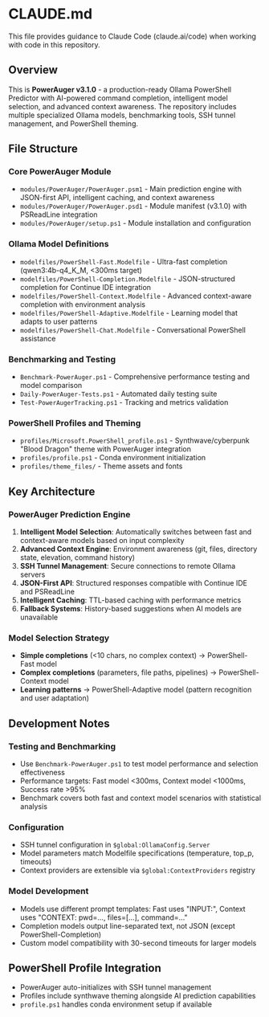 # CLAUDE.md

This file provides guidance to Claude Code (claude.ai/code) when working with code in this repository.

## Overview

This is **PowerAuger v3.1.0** - a production-ready Ollama PowerShell Predictor with AI-powered command completion, intelligent model selection, and advanced context awareness. The repository includes multiple specialized Ollama models, benchmarking tools, SSH tunnel management, and PowerShell theming.

## File Structure

### Core PowerAuger Module
- `modules/PowerAuger/PowerAuger.psm1` - Main prediction engine with JSON-first API, intelligent caching, and context awareness
- `modules/PowerAuger/PowerAuger.psd1` - Module manifest (v3.1.0) with PSReadLine integration
- `modules/PowerAuger/setup.ps1` - Module installation and configuration

### Ollama Model Definitions
- `modelfiles/PowerShell-Fast.Modelfile` - Ultra-fast completion (qwen3:4b-q4_K_M, <300ms target)
- `modelfiles/PowerShell-Completion.Modelfile` - JSON-structured completion for Continue IDE integration
- `modelfiles/PowerShell-Context.Modelfile` - Advanced context-aware completion with environment analysis
- `modelfiles/PowerShell-Adaptive.Modelfile` - Learning model that adapts to user patterns
- `modelfiles/PowerShell-Chat.Modelfile` - Conversational PowerShell assistance

### Benchmarking and Testing
- `Benchmark-PowerAuger.ps1` - Comprehensive performance testing and model comparison
- `Daily-PowerAuger-Tests.ps1` - Automated daily testing suite
- `Test-PowerAugerTracking.ps1` - Tracking and metrics validation

### PowerShell Profiles and Theming
- `profiles/Microsoft.PowerShell_profile.ps1` - Synthwave/cyberpunk "Blood Dragon" theme with PowerAuger integration
- `profiles/profile.ps1` - Conda environment initialization
- `profiles/theme_files/` - Theme assets and fonts

## Key Architecture

### PowerAuger Prediction Engine
1. **Intelligent Model Selection**: Automatically switches between fast and context-aware models based on input complexity
2. **Advanced Context Engine**: Environment awareness (git, files, directory state, elevation, command history)
3. **SSH Tunnel Management**: Secure connections to remote Ollama servers
4. **JSON-First API**: Structured responses compatible with Continue IDE and PSReadLine
5. **Intelligent Caching**: TTL-based caching with performance metrics
6. **Fallback Systems**: History-based suggestions when AI models are unavailable

### Model Selection Strategy
- **Simple completions** (<10 chars, no complex context) → PowerShell-Fast model
- **Complex completions** (parameters, file paths, pipelines) → PowerShell-Context model
- **Learning patterns** → PowerShell-Adaptive model (pattern recognition and user adaptation)

## Development Notes

### Testing and Benchmarking
- Use `Benchmark-PowerAuger.ps1` to test model performance and selection effectiveness
- Performance targets: Fast model <300ms, Context model <1000ms, Success rate >95%
- Benchmark covers both fast and context model scenarios with statistical analysis

### Configuration
- SSH tunnel configuration in `$global:OllamaConfig.Server`
- Model parameters match Modelfile specifications (temperature, top_p, timeouts)
- Context providers are extensible via `$global:ContextProviders` registry

### Model Development
- Models use different prompt templates: Fast uses "INPUT:", Context uses "CONTEXT: pwd=..., files=[...], command=..."
- Completion models output line-separated text, not JSON (except PowerShell-Completion)
- Custom model compatibility with 30-second timeouts for larger models

## PowerShell Profile Integration

- PowerAuger auto-initializes with SSH tunnel management
- Profiles include synthwave theming alongside AI prediction capabilities
- `profile.ps1` handles conda environment setup if available
